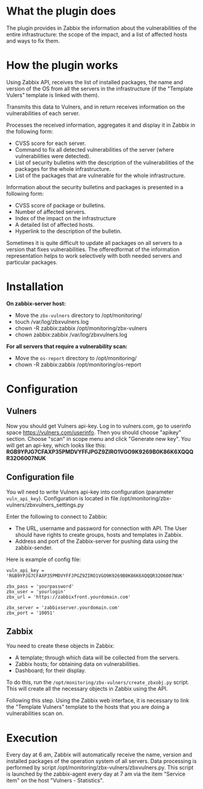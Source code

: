 # What the plugin does

The plugin provides in Zabbix the information about the vulnerabilities of the entire infrastructure: the scope of the impact, and a list of affected hosts and ways to fix them.

# How the plugin works

Using Zabbix API, receives the list of installed packages, the name and version of the OS from all the servers in the infrastructure (if the "Template Vulers" template is linked with them).

Transmits this data to Vulners, and in return receives information on the vulnerabilities of each server.

Processes the received information, aggregates it and display it in Zabbix in the following form:
- CVSS score for each server.
- Command to fix all detected vulnerabilities of the server (where vulnerabilities were detected).
- List of security bulletins with the description of the vulnerabilities of the packages for the whole infrastructure.
- List of the packages that are vulnerable for the whole infrastructure.

Information about the security bulletins and packages  is presented in a following form:
- CVSS score of package or bulletins.
- Number of affected servers.
- Index of the impact on the infrastructure
- A detailed list of affected hosts.
- Hyperlink to the description of the bulletin.

Sometimes it is quite difficult to update all packages on all servers to a version that fixes vulnerabilities. The offeredformat of the information representation helps to work selectively with both needed servers and particular packages.

# Installation

**On zabbix-server host:**

- Move the ```zbx-vulners``` directory to /opt/monitoring/
- touch /var/log/zbxvulners.log
- chown -R zabbix:zabbix /opt/monitoring/zbx-vulners
- chown zabbix:zabbix /var/log/zbxvulners.log

**For all servers that require a vulnerability scan:**

- Move the ```os-report``` directory to /opt/monitoring/
- chown -R zabbix:zabbix /opt/monitoring/os-report


# Сonfiguration

## Vulners

Now you should get Vulners api-key. Log in to vulners.com, go to userinfo space https://vulners.com/userinfo. Then you should choose "apikey" section.
Choose "scan" in scope menu and click "Generate new key". You will get an api-key, which looks like this:
**RGB9YPJG7CFAXP35PMDVYFFJPGZ9ZIRO1VGO9K9269B0K86K6XQQQR32O6007NUK**

## Configuration file

You wll need to write Vulners api-key into configuration (parameter ```vuln_api_key```). Configuration is located in file  /opt/monitoring/zbx-vulners/zbxvulners_settings.py

Enter the following to connect to Zabbix:
-	The URL, username and password for connection with API. The User should have rights to create groups, hosts and templates in Zabbix.
-	Address and port of the Zabbix-server for pushing data using the zabbix-sender.

Here is example of config file:
```
vuln_api_key = 'RGB9YPJG7CFAXP35PMDVYFFJPGZ9ZIRO1VGO9K9269B0K86K6XQQQR32O6007NUK'

zbx_pass = 'yourpassword'
zbx_user = 'yourlogin'
zbx_url = 'https://zabbixfront.yourdomain.com'

zbx_server = 'zabbixserver.yourdomain.com'
zbx_port = '10051'
```

## Zabbix

You need to create these objects in Zabbix:
- A template; through which data will be collected from the servers.
- Zabbix hosts; for obtaining data on vulnerabilities.
- Dashboard; for their display.

To do this, run the ```/opt/monitoring/zbx-vulners/create_zbxobj.py``` script.
This will create all the necessary objects in Zabbix using the API.

Following this step. Using the Zabbix web interface, it is necessary to link the "Template Vulners" template to the hosts that you are doing a vulnerabilities scan on.

# Execution

Every day at 6 am, Zabbix will automatically receive the name, version and installed packages of the operation system of all servers.
Data processing is performed by script /opt/monitoring/zbx-vulners/zbxvulners.py.
This script is launched by the zabbix-agent every day at 7 am via the item "Service item" on the host "Vulners - Statistics".
